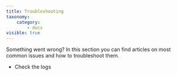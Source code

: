 ```yaml
---
title: Troubleshooting
taxonomy:
    category:
        - docs
visible: true
---
```


Something went wrong? In this section you can find articles on most common issues and how to troubleshoot them.

* Check the logs